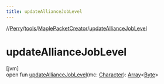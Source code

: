 ```yaml
---
title: updateAllianceJobLevel
---
```

//[Perry](../../../index.html)/[tools](../index.html)/[MaplePacketCreator](index.html)/[updateAllianceJobLevel](update-alliance-job-level.html)



# updateAllianceJobLevel



[jvm]\
open fun [updateAllianceJobLevel](update-alliance-job-level.html)(mc: [Character](../../client/-character/index.html)): [Array](https://kotlinlang.org/api/latest/jvm/stdlib/kotlin/-array/index.html)<[Byte](https://kotlinlang.org/api/latest/jvm/stdlib/kotlin/-byte/index.html)>




